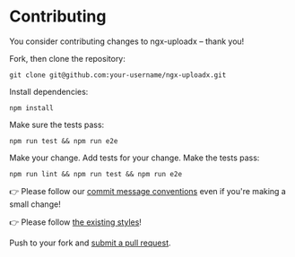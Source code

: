 # Contributing

You consider contributing changes to ngx-uploadx – thank you!

Fork, then clone the repository:

    git clone git@github.com:your-username/ngx-uploadx.git

Install dependencies:

    npm install

Make sure the tests pass:

    npm run test && npm run e2e

Make your change. Add tests for your change. Make the tests pass:

    npm run lint && npm run test && npm run e2e

👉 Please follow our [commit message conventions][commit] even if you're making a small change!

👉 Please follow [the existing styles][style]!

Push to your fork and [submit a pull request][pr].

[style]: ./prettier.config.js
[commit]: https://www.conventionalcommits.org/en/v1.0.0-beta.2/
[pr]: https://github.com/kukhariev/ngx-uploadx/compare/
